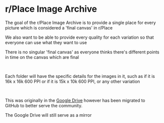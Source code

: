 # r/Place Image Archive

The goal of the r/Place Image Archive is to provide a single place for every picture which is considered a 'final canvas' in r/Place

We also want to be able to provide every quality for each variation so that everyone can use what they want to use

There is no singular 'final canvas' as everyone thinks there's different points in time on the canvas which are final

<br>

Each folder will have the specific details for the images in it, such as if it is 16k x 16k 600 PPI or if it is 15k x 10k 600 PPI, or any other variation

<br>

This was originally in the [Google Drive](https://drive.google.com/drive/folders/1-uaPRUi2_NO6slTmdWGUIPbId8vsLNdW?usp=drive_link) however has been migrated to GitHub to better serve the community.

The Google Drive will still serve as a mirror
